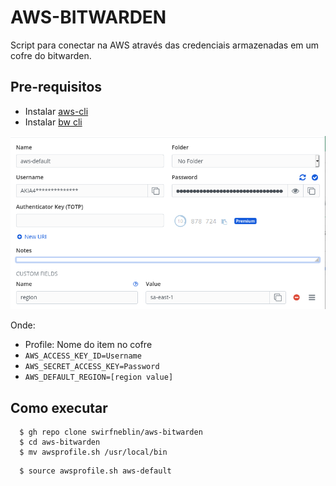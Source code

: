 # AWS-BITWARDEN

Script para conectar na AWS através das credenciais armazenadas em um cofre do bitwarden.

## Pre-requisitos

- Instalar [aws-cli](https://docs.aws.amazon.com/cli/latest/userguide/install-cliv2-linux.html#cliv2-linux-install)
- Instalar [bw cli](https://bitwarden.com/help/article/cli/)

<img src="./img/aws-profile.png">

Onde:
  - Profile: Nome do item no cofre
  - `AWS_ACCESS_KEY_ID=Username`
  - `AWS_SECRET_ACCESS_KEY=Password`
  - `AWS_DEFAULT_REGION=[region value]`

## Como executar

```
  $ gh repo clone swirfneblin/aws-bitwarden
  $ cd aws-bitwarden
  $ mv awsprofile.sh /usr/local/bin
```
```
  $ source awsprofile.sh aws-default
```